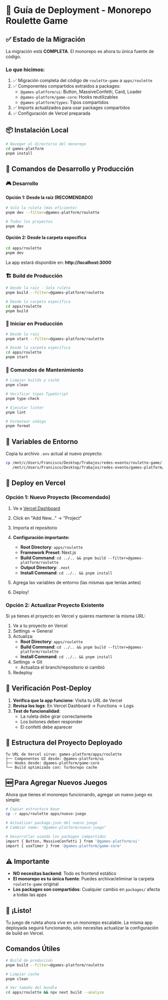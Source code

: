 # 🚀 Guía de Deployment - Monorepo Roulette Game

## ✅ Estado de la Migración

La migración está **COMPLETA**. El monorepo es ahora tu única fuente de código.

### Lo que hicimos:
1. ✅ Migración completa del código de `roulette-game` a `apps/roulette`
2. ✅ Componentes compartidos extraídos a packages:
   - `@games-platform/ui`: Button, MassiveConfetti, Card, Loader
   - `@games-platform/game-core`: Hooks reutilizables
   - `@games-platform/types`: Tipos compartidos
3. ✅ Imports actualizados para usar packages compartidos
4. ✅ Configuración de Vercel preparada

## 📦 Instalación Local

```bash
# Navegar al directorio del monorepo
cd games-platform
pnpm install
```

## 🏃 Comandos de Desarrollo y Producción

### 🎮 Desarrollo

#### Opción 1: Desde la raíz (RECOMENDADO)
```bash
# Solo la ruleta (más eficiente)
pnpm dev --filter=@games-platform/roulette

# Todos los proyectos
pnpm dev
```

#### Opción 2: Desde la carpeta específica
```bash
cd apps/roulette
pnpm dev
```

La app estará disponible en: **http://localhost:3000**

### 🏗️ Build de Producción

```bash
# Desde la raíz - Solo ruleta
pnpm build --filter=@games-platform/roulette

# Desde la carpeta específica
cd apps/roulette
pnpm build
```

### 🚀 Iniciar en Producción

```bash
# Desde la raíz
pnpm start --filter=@games-platform/roulette

# Desde la carpeta específica
cd apps/roulette
pnpm start
```

### 🧹 Comandos de Mantenimiento

```bash
# Limpiar builds y caché
pnpm clean

# Verificar tipos TypeScript
pnpm type-check

# Ejecutar linter
pnpm lint

# Formatear código
pnpm format
```

## 🔧 Variables de Entorno

Copia tu archivo `.env` actual al nuevo proyecto:

```bash
cp /mnt/c/Users/Francisco/Desktop/Trabajos/redes-evento/roulette-game/.env \
   /mnt/c/Users/Francisco/Desktop/Trabajos/redes-evento/games-platform/apps/roulette/.env
```

## 🚢 Deploy en Vercel

### Opción 1: Nuevo Proyecto (Recomendado)

1. Ve a [Vercel Dashboard](https://vercel.com/dashboard)
2. Click en "Add New..." → "Project"
3. Importa el repositorio
4. **Configuración importante:**
   - **Root Directory**: `apps/roulette`
   - **Framework Preset**: Next.js
   - **Build Command**: `cd ../.. && pnpm build --filter=@games-platform/roulette`
   - **Output Directory**: `.next`
   - **Install Command**: `cd ../.. && pnpm install`

5. Agrega las variables de entorno (las mismas que tenías antes)
6. Deploy!

### Opción 2: Actualizar Proyecto Existente

Si ya tienes el proyecto en Vercel y quieres mantener la misma URL:

1. Ve a tu proyecto en Vercel
2. Settings → General
3. Actualiza:
   - **Root Directory**: `apps/roulette`
   - **Build Command**: `cd ../.. && pnpm build --filter=@games-platform/roulette`
   - **Install Command**: `cd ../.. && pnpm install`
4. Settings → Git
   - Actualiza el branch/repositorio si cambió
5. Redeploy

## 🎯 Verificación Post-Deploy

1. **Verifica que la app funcione**: Visita tu URL de Vercel
2. **Revisa los logs**: En Vercel Dashboard → Functions → Logs
3. **Test de funcionalidad**:
   - La ruleta debe girar correctamente
   - Los botones deben responder
   - El confetti debe aparecer

## 📝 Estructura del Proyecto Deployado

```
Tu URL de Vercel sirve: games-platform/apps/roulette
├── Componentes UI desde: @games-platform/ui
├── Hooks desde: @games-platform/game-core
└── Build optimizado con: Turborepo cache
```

## 🆕 Para Agregar Nuevos Juegos

Ahora que tienes el monorepo funcionando, agregar un nuevo juego es simple:

```bash
# Copiar estructura base
cp -r apps/roulette apps/nuevo-juego

# Actualizar package.json del nuevo juego
# Cambiar name: "@games-platform/nuevo-juego"

# Desarrollar usando los packages compartidos
import { Button, MassiveConfetti } from '@games-platform/ui'
import { useTimer } from '@games-platform/game-core'
```

## ⚠️ Importante

- **NO necesitas backend**: Todo es frontend estático
- **El monorepo es tu única fuente**: Puedes archivar/eliminar la carpeta `roulette-game` original
- **Los packages son compartidos**: Cualquier cambio en `packages/` afecta a todas las apps

## 🎉 ¡Listo!

Tu juego de ruleta ahora vive en un monorepo escalable. La misma app deployada seguirá funcionando, solo necesitas actualizar la configuración de build en Vercel.

## Comandos Útiles

```bash
# Build de producción
pnpm build --filter=@games-platform/roulette

# Limpiar cache
pnpm clean

# Ver tamaño del bundle
cd apps/roulette && npx next build --analyze
```